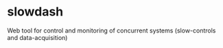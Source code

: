 # slowdash
Web tool for control and monitoring of concurrent systems (slow-controls and data-acquisition)
